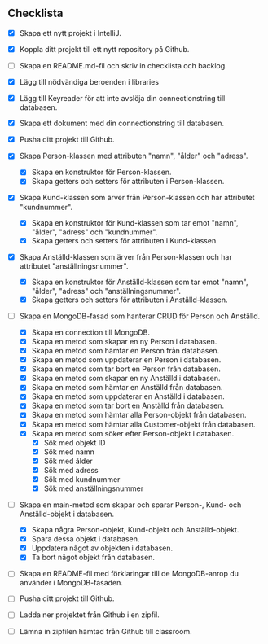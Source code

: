 ## Checklista
+ [x] Skapa ett nytt projekt i IntelliJ.
+ [x] Koppla ditt projekt till ett nytt repository på Github.
+ [ ] Skapa en README.md-fil och skriv in checklista och backlog.
+ [x] Lägg till nödvändiga beroenden i libraries
+ [x] Lägg till Keyreader för att inte avslöja din connectionstring till databasen.
+ [x] Skapa ett dokument med din connectionstring till databasen.
+ [x] Pusha ditt projekt till Github.

+ [x] Skapa Person-klassen med attributen "namn", "ålder" och "adress".
    + [x] Skapa en konstruktor för Person-klassen.
    + [x] Skapa getters och setters för attributen i Person-klassen.

+ [x] Skapa Kund-klassen som ärver från Person-klassen och har attributet "kundnummer".
    + [x] Skapa en konstruktor för Kund-klassen som tar emot "namn", "ålder", "adress" och "kundnummer".
    + [x] Skapa getters och setters för attributen i Kund-klassen.

+ [x] Skapa Anställd-klassen som ärver från Person-klassen och har attributet "anställningsnummer".
    + [x] Skapa en konstruktor för Anställd-klassen som tar emot "namn", "ålder", "adress" och "anställningsnummer".
    + [x] Skapa getters och setters för attributen i Anställd-klassen.

+ [ ] Skapa en MongoDB-fasad som hanterar CRUD för Person och Anställd.
    + [x] Skapa en connection till MongoDB.
    + [x] Skapa en metod som skapar en ny Person i databasen.
    + [x] Skapa en metod som hämtar en Person från databasen.
    + [x] Skapa en metod som uppdaterar en Person i databasen.
    + [x] Skapa en metod som tar bort en Person från databasen.
    + [x] Skapa en metod som skapar en ny Anställd i databasen.
    + [x] Skapa en metod som hämtar en Anställd från databasen.
    + [x] Skapa en metod som uppdaterar en Anställd i databasen.
    + [x] Skapa en metod som tar bort en Anställd från databasen.
    + [x] Skapa en metod som hämtar alla Person-objekt från databasen.
    + [x] Skapa en metod som hämtar alla Customer-objekt från databasen.
    + [x] Skapa en metod som söker efter Person-objekt i databasen.
        + [x] Sök med objekt ID
        + [x] Sök med namn 
        + [x] Sök med ålder  
        + [x] Sök med adress
        + [x] Sök med kundnummer
        + [x] Sök med anställningsnummer

+ [ ] Skapa en main-metod som skapar och sparar Person-, Kund- och Anställd-objekt i databasen.
    + [x] Skapa några Person-objekt, Kund-objekt och Anställd-objekt.
    + [x] Spara dessa objekt i databasen.
    + [x] Uppdatera något av objekten i databasen.
    + [x] Ta bort något objekt från databasen.
    
+ [ ] Skapa en README-fil med förklaringar till de MongoDB-anrop du använder i MongoDB-fasaden.
+ [ ] Pusha ditt projekt till Github.

+ [ ] Ladda ner projektet från Github i en zipfil.
+ [ ] Lämna in zipfilen hämtad från Github till classroom.
